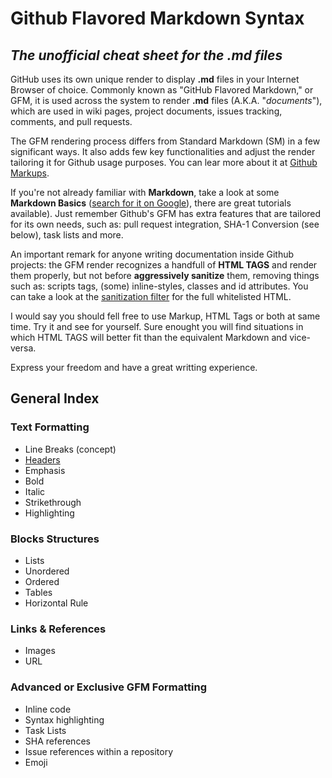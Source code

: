 # Github Flavored Markdown Syntax
_The unofficial cheat sheet for the **.md** files_
------

GitHub uses its own unique render to display **.md** files in your Internet Browser of choice. Commonly known as "GitHub Flavored Markdown," or GFM, it is used across the system to render **.md** files (A.K.A. "_documents_"), which are used in wiki pages, project documents, issues tracking, comments, and pull requests. 

The GFM rendering process differs from Standard Markdown (SM) in a few significant ways. It also adds few key functionalities and adjust the render tailoring it for Github usage purposes. You can lear more about it at <a href="https://github.com/github/markup#markups" target="_blank">Github Markups</a>. 

If you're not already familiar with **Markdown**, take a look at some **Markdown Basics** (<a href="https://www.google.com/#newwindow=1&safe=off&q=%22Markdown+Basics%22+tutorials" target="_blank">search for it on Google</a>), there are great tutorials available). Just remember Github's GFM has extra features that are tailored for its own needs, such as: pull request integration, SHA-1 Conversion (see below), task lists and more.

An important remark for anyone writing documentation inside Github projects: the GFM render recognizes a handfull of **HTML TAGS** and render them properly, but not before **aggressively sanitize** them, removing things such as: scripts tags, (some) inline-styles, classes and id attributes. You can take a look at the <a href="https://github.com/rgrove/sanitize/#readme" target="_blank">sanitization filter</a> for the full whitelisted HTML.

I would say you should fell free to use Markup, HTML Tags or both at same time. Try it and see for yourself. Sure enought you will find situations in which HTML TAGS will better fit than the equivalent Markdown and vice-versa.

Express your freedom and have a great writting experience.

## General Index

### Text Formatting
* Line Breaks (concept)
* [Headers](Text-Formatting_Headers.md)
* Emphasis
 * Bold
 * Italic
* Strikethrough
* Highlighting


### Blocks Structures
* Lists
 * Unordered
 * Ordered
* Tables
* Horizontal Rule


### Links & References
* Images
* URL


### Advanced or Exclusive GFM Formatting
* Inline code
* Syntax highlighting
* Task Lists
* SHA references
* Issue references within a repository
* Emoji

